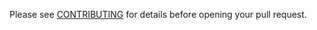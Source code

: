 Please see [CONTRIBUTING](https://docs.slack.io/developers/guidelines/contributing.html) for details before opening your pull request.
